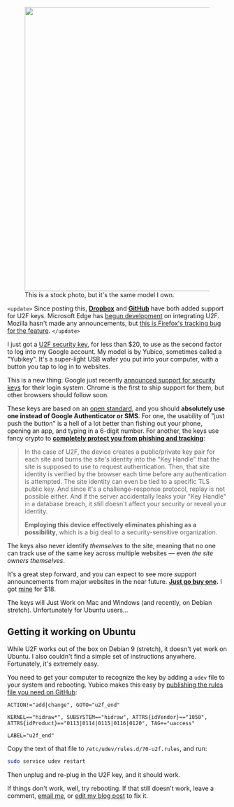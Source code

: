 <figure><a target="_blank" href="http://www.amazon.com/Yubico-Y-123-FIDO-U2F-Security/dp/B00NLKA0D8/ref=sr_1_1?ie=UTF8&qid=1416087355&sr=8-1&keywords=%22FIDO+U2F+Security+Key%22&pebp=1416087293560"><img src="/assets/images/blog/fido/fido-key-1.jpg" style="width: 650px" /></a>
<figcaption>This is a stock photo, but it's the same model I own.</figcaption>
</figure>

`<update>` Since posting this, **[Dropbox](https://blogs.dropbox.com/dropbox/2015/08/u2f-security-keys/)** and **[GitHub](https://github.com/blog/2071-github-supports-universal-2nd-factor-authentication)** have both added support for U2F keys. Microsoft Edge has [begun development](https://dev.modern.ie/platform/status/fido20webapis/) on integrating U2F. Mozilla hasn't made any announcements, but [this is Firefox's tracking bug for the feature](https://bugzilla.mozilla.org/show_bug.cgi?id=1065729). `</update>`

I just got a [U2F security key](http://www.amazon.com/gp/product/B00NLKA0D8/ref=oh_aui_detailpage_o01_s00?ie=UTF8&psc=1), for less than $20, to use as the second factor to log into my Google account. My model is by Yubico, sometimes called a "Yubikey". It's a super-light USB wafer you put into your computer, with a button you tap to log in to websites.

This is a new thing: Google just recently [announced support for security keys](http://googleonlinesecurity.blogspot.com/2014/10/strengthening-2-step-verification-with.html) for their login system. Chrome is the first to ship support for them, but other browsers should follow soon.

These keys are based on an [open standard](https://fidoalliance.org/), and you should **absolutely use one instead of Google Authenticator or SMS**. For one, the usability of "just push the button" is a hell of a lot better than fishing out your phone, opening an app, and typing in a 6-digit number. For another, the keys use fancy crypto to **[completely protect you from phishing and tracking](https://security.stackexchange.com/a/71704/37288)**:

> In the case of U2F, the device creates a public/private key pair for each site and burns the site's identity into the "Key Handle" that the site is supposed to use to request authentication. Then, that site identity is verified by the browser each time before any authentication is attempted. The site identity can even be tied to a specific TLS public key. And since it's a challenge-response protocol, replay is not possible either. And if the server accidentally leaks your "Key Handle" in a database breach, it still doesn't affect your security or reveal your identity.
>
> **Employing this device effectively eliminates phishing as a possibility**, which is a big deal to a security-sensitive organization.

The keys also never identify _themselves_ to the site, meaning that no one can track use of the same key across multiple websites — even _the site owners themselves_.

It's a great step forward, and you can expect to see more support announcements from major websites in the near future. **[Just go buy one](http://www.amazon.com/s/?field-keywords=%22FIDO%20U2F%20Security%20Key%22).** I got [mine](http://www.amazon.com/gp/product/B00NLKA0D8/ref=oh_aui_detailpage_o01_s00?ie=UTF8&psc=1)  for $18.

The keys will Just Work on Mac and Windows (and recently, on Debian stretch). Unfortunately for Ubuntu users...

## Getting it working on Ubuntu

While U2F works out of the box on Debian 9 (stretch), it doesn't yet work on Ubuntu. I also couldn't find a simple set of instructions anywhere. Fortunately, it's extremely easy.

You need to get your computer to recognize the key by adding a `udev` file to your system and rebooting. Yubico makes this easy by [publishing the rules file you need on GitHub](https://github.com/Yubico/libu2f-host/blob/master/70-u2f.rules):

```text
ACTION!="add|change", GOTO="u2f_end"

KERNEL=="hidraw*", SUBSYSTEM=="hidraw", ATTRS{idVendor}=="1050", ATTRS{idProduct}=="0113|0114|0115|0116|0120", TAG+="uaccess"

LABEL="u2f_end"
```

Copy the text of that file to `/etc/udev/rules.d/70-u2f.rules`, and run:

```bash
sudo service udev restart
```

Then unplug and re-plug in the U2F key, and it should work.

If things don't work, well, try rebooting. If that still doesn't work, leave a comment, [email me](mailto:eric@konklone.com), or [edit my blog post](https://github.com/konklone/writing/blob/writing/blog/get-a-fido-key-right-now-and-log-into-stuff-with-it.md) to fix it.
